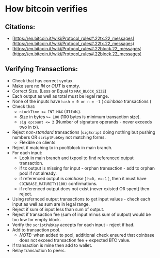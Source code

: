 # How bitcoin verifies

## Citations:

- [https://en.bitcoin.it/wiki/Protocol_rules#.22tx.22_messages](https://en.bitcoin.it/wiki/Protocol_rules#.22tx.22_messages)
- [https://en.bitcoin.it/wiki/Protocol_rules#.22block.22_messages](https://en.bitcoin.it/wiki/Protocol_rules#.22block.22_messages)

## Verifying Transactions:

- Check that has correct syntax.
- Make sure no *IN* or *OUT* is empty.
- Correct Size. (Less or Equal to ``MAX_BLOCK_SIZE``)
- Each output as well as total must be legal range.
- None of the inputs have ``hash = 0 or n = -1`` ( *coinbase* transactions )
- Check that:
	- ``nLockTime <= INT_MAX`` (31 bits).
	- Size in bytes ``>= 100`` (100 bytes is minimum transaction size).
	- ``sig opcount <= 2`` (Number of signature operands - never exceeds two in tx).
- Reject *non-standard* transactions (``sigScript`` doing nothing but pushing numbers OR ``scriptPubKey`` not matching forms.
	- Flexible on clients
- Reject if matching tx in pool/block in main branch.
- For each input:
	- Look in main branch and txpool to find referenced output transaction.
	- if tx output is missing for input - orphan transaction - add to orphan pool if not already.
	- if referenced output is *coinbase* ( ``h=0, n=-1`` ), then it must have ``COINBASE_MATURITY(100)`` confirmations.
	- if referenced output does not exist (never existed OR spent) then reject.
- Using refernced output transactions to get input values - check each input as well as sum are in legal range.
- Reject if sum of input less than sum of output.
- Reject if transaction fee (sum of input minus sum of output) would be too low for empty block.
- Verify the ``scriptPubKey`` accepts for each input - reject if bad.
- Add to transaction pool.
	- *NOTE:* when added to pool, additional check ensured that coinbase does not exceed transaction fee + expected BTC value.
- If transaction is mine then add to wallet.
- Relay transaction to peers.

